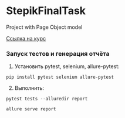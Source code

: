 # StepikFinalTask
Project with Page Object model

[Ссылка на курс](https://stepik.org/course/575)

### Запуск тестов и генерация отчёта
1. Установить pytest, selenium, allure-pytest:
```
pip install pytest selenium allure-pytest
```
2. Выполнить:
```
pytest tests --alluredir report 
```
```
allure serve report
```

